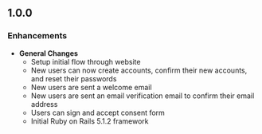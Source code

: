 ## 1.0.0

### Enhancements
- **General Changes**
  - Setup initial flow through website
  - New users can now create accounts, confirm their new accounts, and reset
    their passwords
  - New users are sent a welcome email
  - New users are sent an email verification email to confirm their email
    address
  - Users can sign and accept consent form
  - Initial Ruby on Rails 5.1.2 framework
